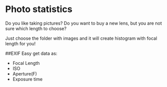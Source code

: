 # Photo statistics

Do you like taking pictures? 
Do you want to buy a new lens, but you are not sure which length to choose?

Just choose the folder with images and it will create histogram with focal length for you!

##EXIF
Easy get data as:

- Focal Length
- ISO
- Aperture(F)
- Exposure time
